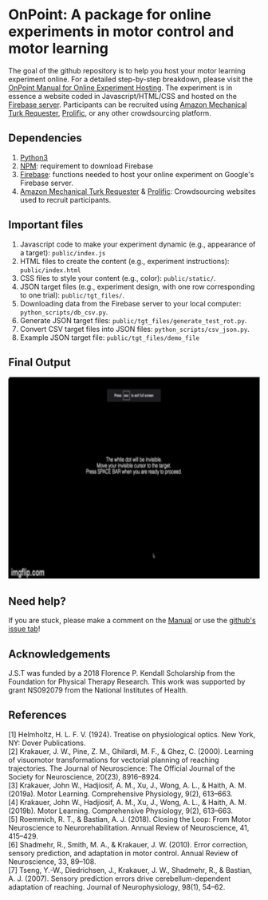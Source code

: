 # OnPoint: A package for online experiments in motor control and motor learning

The goal of the github repository is to help you host your motor learning experiment online. For a detailed step-by-step breakdown, please visit the [OnPoint Manual for Online Experiment Hosting](https://docs.google.com/document/d/1E5XzQU2dJw7m880P7VhmESPpUNQlEdMcf9fweHLtG0o/edit?usp=sharing). The experiment is in essence a website coded in Javascript/HTML/CSS and hosted on the [Firebase server](https://firebase.google.com/). Participants can be recruited using [Amazon Mechanical Turk Requester](https://requester.mturk.com/), [Prolific](https://www.prolific.co/), or any other crowdsourcing platform. 

## Dependencies

1. [Python3](https://www.python.org/downloads/) 
2. [NPM](https://www.npmjs.com/get-npm): requirement to download Firebase 
3. [Firebase](https://firebase.google.com/docs/cli): functions needed to host your online experiment on Google's Firebase server. 
4. [Amazon Mechanical Turk Requester](https://requester.mturk.com/) & [Prolific](https://www.prolific.co/): Crowdsourcing websites used to recruit participants. 

## Important files

1. Javascript code to make your experiment dynamic (e.g., appearance of a target): `public/index.js` 
2. HTML files to create the content (e.g., experiment instructions): `public/index.html` 
3. CSS files to style your content (e.g., color): `public/static/`.
4. JSON target files (e.g., experiment design, with one row corresponding to one trial): `public/tgt_files/`. 
5. Downloading data from the Firebase server to your local computer: `python_scripts/db_csv.py`. 
6. Generate JSON target files: `public/tgt_files/generate_test_rot.py`.
7. Convert CSV target files into JSON files: `python_scripts/csv_json.py`.
8. Example JSON target file: `public/tgt_files/demo_file`

## Final Output

<img src="public/images/sampleOut.gif" width="720" height="404" />

## Need help?

If you are stuck, please make a comment on the [Manual](https://docs.google.com/document/d/1E5XzQU2dJw7m880P7VhmESPpUNQlEdMcf9fweHLtG0o/edit?usp=sharing) or use the [github's issue tab](https://github.com/alan-s-lee/Reaching_Exp_Online/issues)!

## Acknowledgements

J.S.T was funded by a 2018 Florence P. Kendall Scholarship from the Foundation for Physical Therapy Research. This work was supported by grant NS092079 from the National Institutes of Health. 

## References

[1] Helmholtz, H. L. F. V. (1924). Treatise on physiological optics. New York, NY: Dover Publications.  
[2] Krakauer, J. W., Pine, Z. M., Ghilardi, M. F., & Ghez, C. (2000). Learning of visuomotor transformations for vectorial planning of reaching trajectories. The Journal of Neuroscience: The Official Journal of the Society for Neuroscience, 20(23), 8916–8924.  
[3] Krakauer, John W., Hadjiosif, A. M., Xu, J., Wong, A. L., & Haith, A. M. (2019a). Motor Learning. Comprehensive Physiology, 9(2), 613–663.  
[4] Krakauer, John W., Hadjiosif, A. M., Xu, J., Wong, A. L., & Haith, A. M. (2019b). Motor Learning. Comprehensive Physiology, 9(2), 613–663.  
[5] Roemmich, R. T., & Bastian, A. J. (2018). Closing the Loop: From Motor Neuroscience to Neurorehabilitation. Annual Review of Neuroscience, 41, 415–429.  
[6] Shadmehr, R., Smith, M. A., & Krakauer, J. W. (2010). Error correction, sensory prediction, and adaptation in motor control. Annual Review of Neuroscience, 33, 89–108.  
[7] Tseng, Y.-W., Diedrichsen, J., Krakauer, J. W., Shadmehr, R., & Bastian, A. J. (2007). Sensory prediction errors drive cerebellum-dependent adaptation of reaching. Journal of Neurophysiology, 98(1), 54–62.

